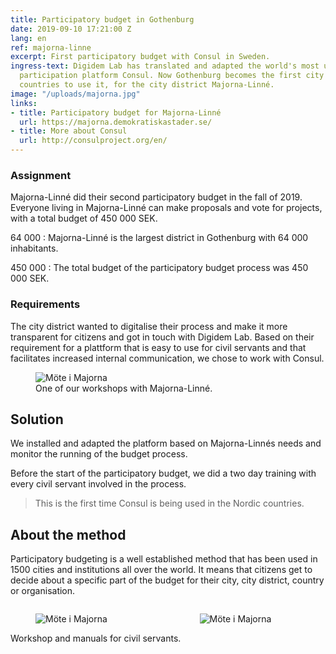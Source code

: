 ```yaml
---
title: Participatory budget in Gothenburg
date: 2019-09-10 17:21:00 Z
lang: en
ref: majorna-linne
excerpt: First participatory budget with Consul in Sweden.
ingress-text: Digidem Lab has translated and adapted the world's most used citizen
  participation platform Consul. Now Gothenburg becomes the first city in the Nordic
  countries to use it, for the city district Majorna-Linné.
image: "/uploads/majorna.jpg"
links:
- title: Participatory budget for Majorna-Linné
  url: https://majorna.demokratiskastader.se/
- title: More about Consul
  url: http://consulproject.org/en/
---
```


### Assignment
Majorna-Linné did their second participatory budget in the fall of 2019. Everyone living in Majorna-Linné can make proposals and vote for projects, with a total budget of 450 000 SEK.

64 000
: Majorna-Linné is the largest district in Gothenburg with 64 000 inhabitants.

450 000
: The total budget of the participatory budget process was 450 000 SEK.

### Requirements
The city district wanted to digitalise their process and make it more transparent for citizens and got in touch with Digidem Lab. Based on their requirement for a plattform that is easy to use for civil servants and that facilitates increased internal communication, we chose to work with Consul.

<figure>
  <img src="/uploads/majorna-2-bred.jpg" alt="Möte i Majorna">
  <figcaption>One of our workshops with Majorna-Linné.</figcaption>
</figure>

## Solution
We installed and adapted the platform based on Majorna-Linnés needs and monitor the running of the budget process.

Before the start of the participatory budget, we did a two day training with every civil servant involved in the process.

> This is the first time Consul is being used in the Nordic countries.

## About the method
Participatory budgeting is a well established method that has been used in 1500 cities and institutions all over the world. It means that citizens get to decide about a specific part of the budget for their city, city district, country or organisation.

<div class="columns">
  <div class="column">
    <figure>
      <img src="/uploads/majorna-3-standard.jpg" alt="Möte i Majorna">
    </figure>
  </div>
  <div class="column">
    <figure>
      <img src="/uploads/majorna-1-standard.jpg" alt="Möte i Majorna">
    </figure>
  </div>
</div>
<div class="caption">Workshop and manuals for civil servants.</div>

